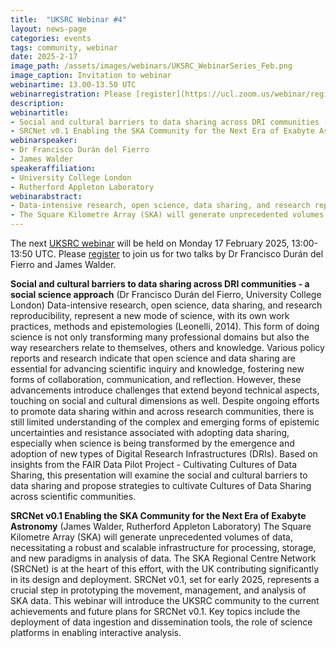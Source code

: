 ```yaml
---
title:  "UKSRC Webinar #4"
layout: news-page
categories: events
tags: community, webinar
date: 2025-2-17
image_path: /assets/images/webinars/UKSRC_WebinarSeries_Feb.png
image_caption: Invitation to webinar
webinartime: 13.00-13.50 UTC
webinarregistration: Please [register](https://ucl.zoom.us/webinar/register/WN_6acrCn3vTDmY--kel28GSQ) to receive details of how to join the webinar via Zoom
description: 
webinartitle: 
- Social and cultural barriers to data sharing across DRI communities - a social science approach
- SRCNet v0.1 Enabling the SKA Community for the Next Era of Exabyte Astronomy
webinarspeaker:
- Dr Francisco Durán del Fierro
- James Walder
speakeraffiliation:
- University College London
- Rutherford Appleton Laboratory
webinarabstract:
- Data-intensive research, open science, data sharing, and research reproducibility, represent a new mode of science, with its own work practices, methods and epistemologies (Leonelli, 2014). This form of doing science is not only transforming many professional domains but also the way researchers relate to themselves, others and knowledge. Various policy reports and research indicate that open science and data sharing are essential for advancing scientific inquiry and knowledge, fostering new forms of collaboration, communication, and reflection. However, these advancements introduce challenges that extend beyond technical aspects, touching on social and cultural dimensions as well. Despite ongoing efforts to promote data sharing within and across research communities, there is still limited understanding of the complex and emerging forms of epistemic uncertainties and resistance associated with adopting data sharing, especially when science is being transformed by the emergence and adoption of new types of Digital Research Infrastructures (DRIs). Based on insights from the FAIR Data Pilot Project - Cultivating Cultures of Data Sharing, this presentation will examine the social and cultural barriers to data sharing and propose strategies to cultivate Cultures of Data Sharing across scientific communities.
- The Square Kilometre Array (SKA) will generate unprecedented volumes of data, necessitating a robust and scalable infrastructure for processing, storage, and new paradigms in analysis of data. The SKA Regional Centre Network (SRCNet) is at the heart of this effort, with the UK contributing significantly in its design and deployment. SRCNet v0.1, set for early 2025, represents a crucial step in prototyping the movement, management, and analysis of SKA data. This webinar will introduce the UKSRC community to the current achievements and future plans for SRCNet v0.1. Key topics include the deployment of data ingestion and dissemination tools, the role of science platforms in enabling interactive analysis.
---
```


The next [UKSRC webinar](https://www.uksrc.org/webinar-series/) will be held on Monday 17 February 2025, 13:00-13:50 UTC. Please [register](https://ucl.zoom.us/webinar/register/WN_6acrCn3vTDmY--kel28GSQ) to join us for two talks by Dr Francisco Durán del Fierro and James Walder.

**Social and cultural barriers to data sharing across DRI communities - a social science approach** (Dr Francisco Durán del Fierro, University College London)
Data-intensive research, open science, data sharing, and research reproducibility, represent a new mode of science, with its own work practices, methods and epistemologies (Leonelli, 2014). This form of doing science is not only transforming many professional domains but also the way researchers relate to themselves, others and knowledge. Various policy reports and research indicate that open science and data sharing are essential for advancing scientific inquiry and knowledge, fostering new forms of collaboration, communication, and reflection. However, these advancements introduce challenges that extend beyond technical aspects, touching on social and cultural dimensions as well. Despite ongoing efforts to promote data sharing within and across research communities, there is still limited understanding of the complex and emerging forms of epistemic uncertainties and resistance associated with adopting data sharing, especially when science is being transformed by the emergence and adoption of new types of Digital Research Infrastructures (DRIs). Based on insights from the FAIR Data Pilot Project - Cultivating Cultures of Data Sharing, this presentation will examine the social and cultural barriers to data sharing and propose strategies to cultivate Cultures of Data Sharing across scientific communities.

**SRCNet v0.1 Enabling the SKA Community for the Next Era of Exabyte Astronomy** (James Walder, Rutherford Appleton Laboratory)
The Square Kilometre Array (SKA) will generate unprecedented volumes of data, necessitating a robust and scalable infrastructure for processing, storage, and new paradigms in analysis of data. The SKA Regional Centre Network (SRCNet) is at the heart of this effort, with the UK contributing significantly in its design and deployment. SRCNet v0.1, set for early 2025, represents a crucial step in prototyping the movement, management, and analysis of SKA data. This webinar will introduce the UKSRC community to the current achievements and future plans for SRCNet v0.1. Key topics include the deployment of data ingestion and dissemination tools, the role of science platforms in enabling interactive analysis.
